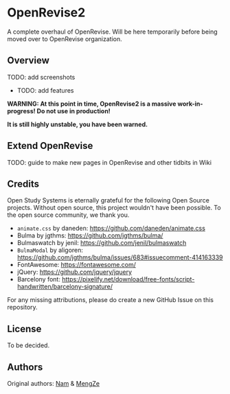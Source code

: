 # OpenRevise2
A complete overhaul of OpenRevise. Will be here temporarily before being moved over to OpenRevise organization.

## Overview

TODO: add screenshots

- TODO: add features

**WARNING: At this point in time, OpenRevise2 is a massive work-in-progress! Do not use in production!**

**It is still highly unstable, you have been warned.**

## Extend OpenRevise

TODO: guide to make new pages in OpenRevise and other tidbits in Wiki

## Credits

Open Study Systems is eternally grateful for the following Open Source projects. Without open source, this project wouldn't have been possible. To the open source community, we thank you.

- `animate.css` by daneden: https://github.com/daneden/animate.css
- Bulma by jgthms: https://github.com/jgthms/bulma/
- Bulmaswatch by jenil: https://github.com/jenil/bulmaswatch
- `BulmaModal` by aligoren: https://github.com/jgthms/bulma/issues/683#issuecomment-414163339
- FontAwesome: https://fontawesome.com/
- jQuery: https://github.com/jquery/jquery
- Barcelony font: https://pixelify.net/download/free-fonts/script-handwritten/barcelony-signature/

For any missing attributions, please do create a new GitHub Issue on this repository.

## License

To be decided.

## Authors

Original authors: [Nam](https://github.com/jkelol111) & [MengZe](https://github.com/openMengZe)